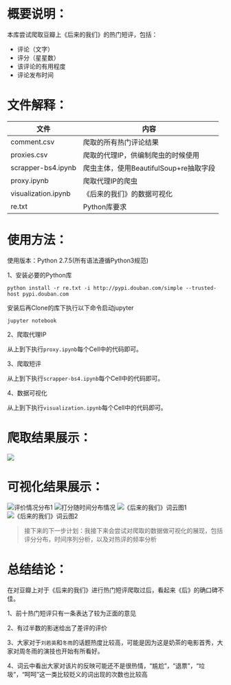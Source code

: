 # 概要说明：
本库尝试爬取豆瓣上《后来的我们》的热门短评，包括：

* 评论（文字）
* 评分（星星数）
* 该评论的有用程度
* 评论发布时间

# 文件解释：


|    文件    | 内容 |
| ---------- | --- |
| comment.csv |  爬取的所有热门评论结果 |
| proxies.csv       |  爬取的代理IP，供编制爬虫的时候使用 |
| scrapper-bs4.ipynb |  爬虫主体，使用BeautifulSoup+re抽取字段 |
| proxy.ipynb |  爬取代理IP的爬虫 |
| visualization.ipynb |  《后来的我们》的数据可视化 |
| re.txt  |  Python库要求 |




# 使用方法：
使用版本：Python 2.7.5(所有语法遵循Python3规范)

1、安装必要的Python库

```
python install -r re.txt -i http://pypi.douban.com/simple --trusted-host pypi.douban.com
```
安装后再Clone的库下执行以下命令启动jupyter
```
jupyter notebook
```

2、爬取代理IP

从上到下执行`proxy.ipynb`每个Cell中的代码即可。

3、爬取短评

从上到下执行`scrapper-bs4.ipynb`每个Cell中的代码即可。

4、数据可视化

从上到下执行`visualization.ipynb`每个Cell中的代码即可。
# 爬取结果展示：


![](https://github.com/XiaohuiLee/Scrapper-HouLaiUs/blob/master/comments.png)


# 可视化结果展示：
![评价情况分布1](https://github.com/XiaohuiLee/Scrapper-HouLaiUs/blob/master/viz1.png)
![打分随时间分布情况](https://github.com/XiaohuiLee/Scrapper-HouLaiUs/blob/master/viz3.png)
![《后来的我们》词云图1](https://github.com/XiaohuiLee/Scrapper-HouLaiUs/blob/master/viz4.png)
![《后来的我们》词云图2](https://github.com/XiaohuiLee/Scrapper-HouLaiUs/blob/master/wordCloud.png)


>接下来的下一步计划：我接下来会尝试对爬取的数据做可视化的展现，包括评分分布，时间序列分析，以及对热评的频率分析

# 总结结论：
在对豆瓣上对于《后来的我们》进行热门短评爬取过后，看起来《后》的确口碑不佳。

1、前十热门短评只有一条表达了较为正面的意见

2、有过半数的影迷给出了差评的评价

3、大家对于`刘若英`和`冬雨`的话题热度比较高，可能是因为这是奶茶的电影首秀，大家对周冬雨的演技也开始有所看好。

4、词云中看出大家对该片的反映可能还不是很热情，“尴尬”，“退票”，“垃圾”，“呵呵”这一类比较贬义的词出现的次数也比较高
